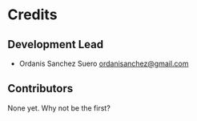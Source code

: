 # Credits


## Development Lead

* Ordanis Sanchez Suero <ordanisanchez@gmail.com>


## Contributors

None yet. Why not be the first?
